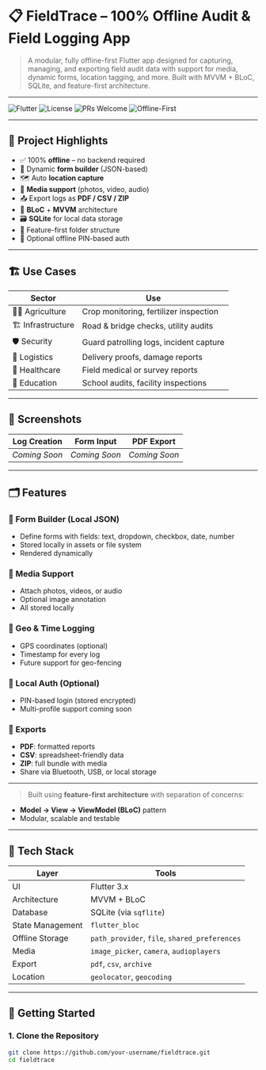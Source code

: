 # 📋 FieldTrace – 100% Offline Audit & Field Logging App

> A modular, fully offline-first Flutter app designed for capturing, managing, and exporting field audit data with support for media, dynamic forms, location tagging, and more. Built with MVVM + BLoC, SQLite, and feature-first architecture.

---

![Flutter](https://img.shields.io/badge/flutter-100%25-blue?logo=flutter)
![License](https://img.shields.io/github/license/your-username/fieldtrace)
![PRs Welcome](https://img.shields.io/badge/PRs-welcome-brightgreen.svg)
![Offline-First](https://img.shields.io/badge/offline-first-important)

---

## 🧠 Project Highlights

- ✅ 100% **offline** – no backend required
- 📄 Dynamic **form builder** (JSON-based)
- 🗺️ Auto **location capture**
- 📸 **Media support** (photos, video, audio)
- 📤 Export logs as **PDF / CSV / ZIP**
- 🧠 **BLoC** + **MVVM** architecture
- 🗃️ **SQLite** for local data storage
- 🎯 Feature-first folder structure
- 🔐 Optional offline PIN-based auth

---

## 🏗️ Use Cases

| Sector | Use |
|--------|-----|
| 🧑‍🌾 Agriculture | Crop monitoring, fertilizer inspection |
| 🏗️ Infrastructure | Road & bridge checks, utility audits |
| 🛡️ Security | Guard patrolling logs, incident capture |
| 🚚 Logistics | Delivery proofs, damage reports |
| 🏥 Healthcare | Field medical or survey reports |
| 🏫 Education | School audits, facility inspections |

---

## 📲 Screenshots

| Log Creation | Form Input | PDF Export |
|--------------|------------|-------------|
| _Coming Soon_ | _Coming Soon_ | _Coming Soon_ |

---

## 🗂️ Features

### 🔹 Form Builder (Local JSON)
- Define forms with fields: text, dropdown, checkbox, date, number
- Stored locally in assets or file system
- Rendered dynamically

### 🔹 Media Support
- Attach photos, videos, or audio
- Optional image annotation
- All stored locally

### 🔹 Geo & Time Logging
- GPS coordinates (optional)
- Timestamp for every log
- Future support for geo-fencing

### 🔹 Local Auth (Optional)
- PIN-based login (stored encrypted)
- Multi-profile support coming soon

### 🔹 Exports
- **PDF**: formatted reports
- **CSV**: spreadsheet-friendly data
- **ZIP**: full bundle with media
- Share via Bluetooth, USB, or local storage

---


> Built using **feature-first architecture** with separation of concerns:
- **Model → View → ViewModel (BLoC)** pattern
- Modular, scalable and testable

---

## 🧰 Tech Stack

| Layer | Tools |
|-------|-------|
| UI | Flutter 3.x |
| Architecture | MVVM + BLoC |
| Database | SQLite (via `sqflite`) |
| State Management | `flutter_bloc` |
| Offline Storage | `path_provider`, `file`, `shared_preferences` |
| Media | `image_picker`, `camera`, `audioplayers` |
| Export | `pdf`, `csv`, `archive` |
| Location | `geolocator`, `geocoding` |

---



## 🚀 Getting Started

### 1. Clone the Repository

```bash
git clone https://github.com/your-username/fieldtrace.git
cd fieldtrace


